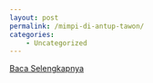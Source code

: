 ```yaml
---
layout: post
permalink: /mimpi-di-antup-tawon/
categories:
    - Uncategorized
---
```


[Baca Selengkapnya](/10)